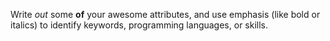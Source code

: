 Write *out* some **of** your awesome attributes, and use emphasis (like bold or italics) to identify keywords, programming languages, or skills. 
